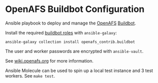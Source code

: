 OpenAFS Buildbot Configuration
==============================

Ansible playbook to deploy and manage the [OpenAFS][1] [Buildbot][2].

Install the required [buildbot roles][4] with `ansible-galaxy`:

    ansible-galaxy collection install openafs_contrib.buildbot

The user and worker passwords are encrypted with `ansible-vault`.

See [wiki.openafs.org][3] for more information.

Ansible Molecule can be used to spin up a local test instance and 3 test
workers. See `make test`.

[1]: https://www.openafs.org/
[2]: https://buildbot.openafs.org/
[3]: https://wiki.openafs.org/devel/buildbotmasternotes/
[4]: https://galaxy.ansible.com/openafs_contrib/buildbot
